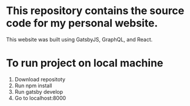 # This repository contains the source code for my personal website. 
This website was built using GatsbyJS, GraphQL, and React.

# To run project on local machine
1) Download repositoty
2) Run npm install
3) Run gatsby develop
4) Go to localhost:8000

